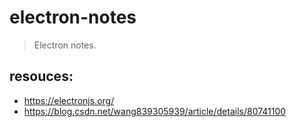 # electron-notes
> Electron notes.


## resouces:
+ https://electronjs.org/
+ https://blog.csdn.net/wang839305939/article/details/80741100